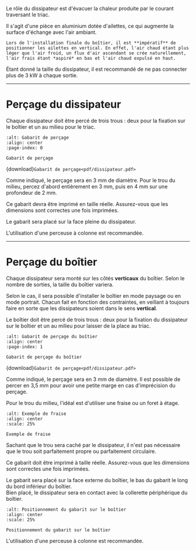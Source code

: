 Le rôle du dissipateur est d'évacuer la chaleur produite par le courant traversant le triac.

Il s'agit d'une pièce en aluminium dotée d'ailettes, ce qui augmente la surface d'échange avec l'air ambiant.

```{callout} À retenir
Lors de l'installation finale du boîtier, il est **impératif** de positionner les ailettes en vertical. En effet, l'air chaud étant plus léger que l'air froid, un flux d'air ascendant se crée naturellement, l'air frais étant *aspiré* en bas et l'air chaud expulsé en haut.
```

Étant donné la taille du dissipateur, il est recommandé de ne pas connecter plus de 3 kW à chaque sortie.

---
# Perçage du dissipateur

Chaque dissipateur doit être percé de trois trous : deux pour la fixation sur le boîtier et un au milieu pour le triac.

```{drawio-figure} drawio/dissipateur.drawio
:alt: Gabarit de perçage
:align: center
:page-index: 0

Gabarit de perçage
```
{download}`Gabarit de perçage<pdf/dissipateur.pdf>`

Comme indiqué, le perçage sera en 3 mm de diamètre. Pour le trou du milieu, percez d'abord entièrement en 3 mm, puis en 4 mm sur une profondeur de 2 mm.

Ce gabarit devra être imprimé en taille réelle.
Assurez-vous que les dimensions sont correctes une fois imprimées.

Le gabarit sera placé sur la face pleine du dissipateur.

L'utilisation d'une perceuse à colonne est recommandée.


---
# Perçage du boîtier

Chaque dissipateur sera monté sur les côtés **verticaux** du boîtier. Selon le nombre de sorties, la taille du boîtier variera.

Selon le cas, il sera possible d'installer le boîtier en mode paysage ou en mode portrait. Chacun fait en fonction des contraintes, en veillant à toujours faire en sorte que les dissipateurs soient dans le sens **vertical**.

Le boîtier doit être percé de trois trous : deux pour la fixation du dissipateur sur le boîtier et un au milieu pour laisser de la place au triac.

```{drawio-figure} drawio/dissipateur.drawio
:alt: Gabarit de perçage du boîtier
:align: center
:page-index: 1

Gabarit de perçage du boîtier
```
{download}`Gabarit de perçage<pdf/dissipateur.pdf>`

Comme indiqué, le perçage sera en 3 mm de diamètre. Il est possible de percer en 3,5 mm pour avoir une petite marge en cas d'imprécision du perçage.

Pour le trou du milieu, l'idéal est d'utiliser une fraise ou un foret à étage.

```{figure} img/fraise.jpg
:alt: Exemple de fraise
:align: center
:scale: 25%

Exemple de fraise
```

Sachant que le trou sera caché par le dissipateur, il n'est pas nécessaire que le trou soit parfaitement propre ou parfaitement circulaire.

Ce gabarit doit être imprimé à taille réelle. Assurez-vous que les dimensions sont correctes une fois imprimées.

Le gabarit sera placé sur la face externe du boîtier, le bas du gabarit le long du bord inférieur du boîtier.  
Bien placé, le dissipateur sera en contact avec la collerette périphérique du boîtier.

```{figure} img/Gabarit_dissipateur_boitier.jpg
:alt: Positionnement du gabarit sur le boîtier
:align: center
:scale: 25%

Positionnement du gabarit sur le boîtier
```

L'utilisation d'une perceuse à colonne est recommandée.